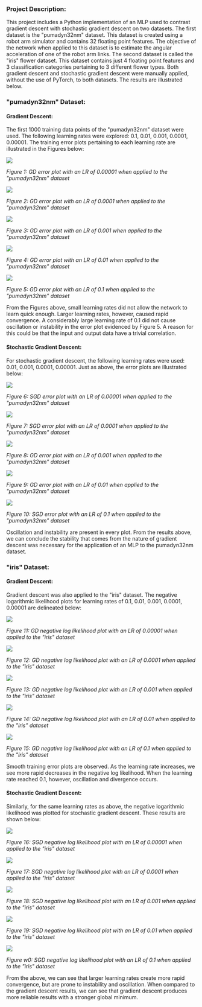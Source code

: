 ### Project Description:
This project includes a Python implementation of an MLP used to contrast gradient descent with stochastic gradient descent on two datasets. The first dataset is the "pumadyn32nm" dataset. This dataset is created using a robot arm simulator and contains 32 floating point features. The objective of the network when applied to this dataset is to estimate the angular acceleration of one of the robot arm links. The second dataset is called the "iris" flower dataset. This dataset contains just 4 floating point features and 3 classification categories pertaining to 3 different flower types. Both gradient descent and stochastic gradient descent were manually applied, without the use of PyTorch, to both datasets. The results are illustrated below.

### "pumadyn32nm" Dataset:
#### Gradient Descent:
The first 1000 training data points of the "pumadyn32nm" dataset were used. The following learning rates were explored: 0.1, 0.01, 0.001, 0.0001, 0.00001. The training error plots pertaining to each learning rate are illustrated in the Figures below:

![](results/GD/GDRate_1e-05.png)

*Figure 1: GD error plot with an LR of 0.00001 when applied to the "pumadyn32nm" dataset*

![](results/GD/GDRate_0.0001.png)

*Figure 2: GD error plot with an LR of 0.0001 when applied to the "pumadyn32nm" dataset*

![](results/GD/GDRate_0.001.png)

*Figure 3: GD error plot with an LR of 0.001 when applied to the "pumadyn32nm" dataset*

![](results/GD/GDRate_0.01.png)

*Figure 4: GD error plot with an LR of 0.01 when applied to the "pumadyn32nm" dataset*

![](results/GD/GDRate_0.1.png)

*Figure 5: GD error plot with an LR of 0.1 when applied to the "pumadyn32nm" dataset*

From the Figures above, small learning rates did not allow the network to learn quick enough. Larger learning rates, however, caused rapid convergence. A considerably large learning rate of 0.1 did not cause oscillation or instability in the error plot evidenced by Figure 5. A reason for this could be that the input and output data have a trivial correlation.

#### Stochastic Gradient Descent:
For stochastic gradient descent, the following learning rates were used: 0.01, 0.001, 0.0001, 0.00001. Just as above, the error plots are illustrated below:

![](results/SGD/SGDRate_1e-05.png)

*Figure 6: SGD error plot with an LR of 0.00001 when applied to the "pumadyn32nm" dataset*

![](results/SGD/SGDRate_0.0001.png)

*Figure 7: SGD error plot with an LR of 0.0001 when applied to the "pumadyn32nm" dataset*

![](results/SGD/SGDRate_0.001.png)

*Figure 8: GD error plot with an LR of 0.001 when applied to the "pumadyn32nm" dataset*

![](results/SGD/SGDRate_0.01.png)

*Figure 9: GD error plot with an LR of 0.01 when applied to the "pumadyn32nm" dataset*

![](results/SGD/SGDRate_0.1.png)

*Figure 10: SGD error plot with an LR of 0.1 when applied to the "pumadyn32nm" dataset*

Oscillation and instability are present in every plot. From the results above, we can conclude the stability that comes from the nature of gradient descent was necessary for the application of an MLP to the pumadyn32nm dataset.

### "iris" Dataset:
#### Gradient Descent:
Gradient descent was also applied to the "iris" dataset. The negative logarithmic likelihood plots for learning rates of 0.1, 0.01, 0.001, 0.0001, 0.00001 are delineated below:

![](results/LogGD/GDRate_1e-05.png)

*Figure 11: GD negative log likelihood plot with an LR of 0.00001 when applied to the "iris" dataset*

![](results/LogGD/GDRate_0.0001.png)

*Figure 12: GD negative log likelihood plot with an LR of 0.0001 when applied to the "iris" dataset*

![](results/LogGD/GDRate_0.001.png)

*Figure 13: GD negative log likelihood plot with an LR of 0.001 when applied to the "iris" dataset*

![](results/LogGD/GDRate_0.01.png)

*Figure 14: GD negative log likelihood plot with an LR of 0.01 when applied to the "iris" dataset*

![](results/LogGD/GDRate_0.1.png)

*Figure 15: GD negative log likelihood plot with an LR of 0.1 when applied to the "iris" dataset*

Smooth training error plots are observed. As the learning rate increases, we see more rapid decreases in the negative log likelihood. When the learning rate reached 0.1, however, oscillation and divergence occurs.

#### Stochastic Gradient Descent:
Similarly, for the same learning rates as above, the negative logarithmic likelihood was plotted for stochastic gradient descent. These results are shown below:

![](results/LogSGD/SGDRate_1e-05.png)

*Figure 16: SGD negative log likelihood plot with an LR of 0.00001 when applied to the "iris" dataset*

![](results/LogSGD/SGDRate_0.0001.png)

*Figure 17: SGD negative log likelihood plot with an LR of 0.0001 when applied to the "iris" dataset*

![](results/LogSGD/SGDRate_0.001.png)

*Figure 18: SGD negative log likelihood plot with an LR of 0.001 when applied to the "iris" dataset*

![](results/LogSGD/SGDRate_0.01.png)

*Figure 19: SGD negative log likelihood plot with an LR of 0.01 when applied to the "iris" dataset*

![](results/LogSGD/SGDRate_0.1.png)

*Figure w0: SGD negative log likelihood plot with an LR of 0.1 when applied to the "iris" dataset*

From the above, we can see that larger learning rates create more rapid convergence, but are prone to instability and oscillation. When compared to the gradient descent results, we can see that gradient descent produces more reliable results with a stronger global minimum. 


